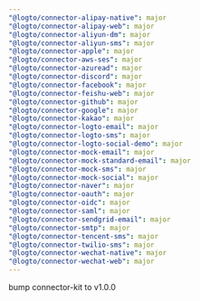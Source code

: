 ```yaml
---
"@logto/connector-alipay-native": major
"@logto/connector-alipay-web": major
"@logto/connector-aliyun-dm": major
"@logto/connector-aliyun-sms": major
"@logto/connector-apple": major
"@logto/connector-aws-ses": major
"@logto/connector-azuread": major
"@logto/connector-discord": major
"@logto/connector-facebook": major
"@logto/connector-feishu-web": major
"@logto/connector-github": major
"@logto/connector-google": major
"@logto/connector-kakao": major
"@logto/connector-logto-email": major
"@logto/connector-logto-sms": major
"@logto/connector-logto-social-demo": major
"@logto/connector-mock-email": major
"@logto/connector-mock-standard-email": major
"@logto/connector-mock-sms": major
"@logto/connector-mock-social": major
"@logto/connector-naver": major
"@logto/connector-oauth": major
"@logto/connector-oidc": major
"@logto/connector-saml": major
"@logto/connector-sendgrid-email": major
"@logto/connector-smtp": major
"@logto/connector-tencent-sms": major
"@logto/connector-twilio-sms": major
"@logto/connector-wechat-native": major
"@logto/connector-wechat-web": major
---
```


bump connector-kit to v1.0.0
